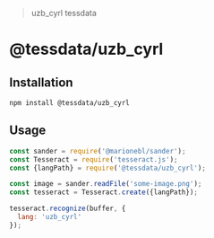 > uzb_cyrl tessdata

# @tessdata/uzb_cyrl

## Installation

```
npm install @tessdata/uzb_cyrl
```

## Usage

```js
const sander = require('@marionebl/sander');
const Tesseract = require('tesseract.js');
const {langPath} = require('@tessdata/uzb_cyrl');

const image = sander.readFile('some-image.png');
const tesseract = Tesseract.create({langPath});

tesseract.recognize(buffer, {
  lang: 'uzb_cyrl'
});
```
